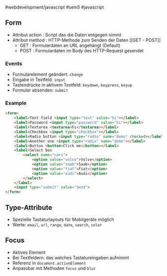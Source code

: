 #webdevelopment/javascript #sem5 #javascript 
## Form
- Attribut action : Script das die Daten entgegen nimmt
- Attribut method : HTTP-Methode zum Senden der Daten [[GET - POST]]
	- GET : Formulardaten an URL angehängt (Default)
	- POST : Formulardaten im Body des HTTP-Request gesendet
### Events
- Formularelement geändert: `change`
- Eingabe in Textfeld:  `input`
- Tastendrücke in aktivem Textfeld: `keydown`, `keypress`, `keyup`
- Formular absenden: `submit`
### Example
```html
<form>
	<label>Text field <input type="text" value="hi"></label>
	<label>Password <input type="password" value="hi"></label>
	<label>Textarea <textarea>hi</textarea></label>
	<label>Checkbox <input type="checkbox"></label>
	<label>Radio button <input type="radio" name="demo" checked></label>
	<label>Another one <input type="radio" name="demo"></label>
	<label>Button <button>Click me</button></label>
	<label>Select box
		<select name="cars">
			<option value="volvo">Volvo</option>
			<option value="saab">Saab</option>
			<option value="fiat">Fiat</option>
			<option value="audi">Audi</option>
		</select>
	</label>
	<input type="submit" value="Send">
</form>
```
## Type-Attribute
- Spezielle Tastaturlayouts für Mobilgeräte möglich
- Werte: `email`, `url`, `range`, `date`, `search`, `color`
## Focus
- Aktives Element
- Bei Textfeldern: das welches Tastatureingaben aufnimmt
- Referenz in `document.activeElement`
- Anpassbar mit Methoden `focus` und `blur`